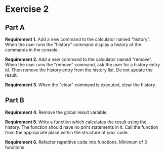 # Exercise 2

## Part A

**Requirement 1.** Add a new command to the calculator named "history". When the user runs the "history" command display a history of the commands in the console.

**Requirement 2.** Add a new command to the calculator named "remove". When the user runs the "remove" command, ask the user for a history entry id. Then remove the history entry from the history list. Do not update the result.

**Requirement 3.** When the "clear" command is executed, clear the history.

## Part B

**Requirement 4.** Remove the global result variable.

**Requirement 5.** Write a function which calculates the result using the history. The function should have no print statements in it. Call the function from the appropriate place within the structure of your code.

**Requirement 6.** Refactor repetitive code into functions. Minimum of 3 functions.